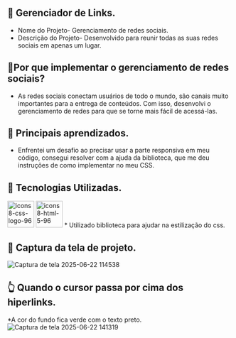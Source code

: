 ## 📌 Gerenciador de Links.
*  Nome do Projeto- Gerenciamento de redes sociais.
*  Descrição do Projeto- Desenvolvido para reunir todas as suas redes sociais em apenas um lugar.

## 📌Por que implementar o gerenciamento de redes sociais? 
* As redes sociais conectam usuários de todo o mundo, são canais muito importantes para a entrega de conteúdos. Com isso, desenvolvi o gerenciamento de redes para que se torne mais fácil de acessá-las.

## 📌 Principais aprendizados.
* Enfrentei um desafio ao precisar usar a parte responsiva em meu código, consegui resolver com a ajuda da biblioteca, que me deu instruções de como implementar no meu CSS. 

## 📌 Tecnologias Utilizadas.
<img width="60" height="60" alt="icons8-css-logo-96" src="https://github.com/user-attachments/assets/571aa044-bd81-440e-befb-0f1053780f60" />
<img width="60" height="60" alt="icons8-html-5-96" src="https://github.com/user-attachments/assets/97f4e09f-6ef9-43ea-8ef2-7afb4ad53d87" />
* Utilizado biblioteca para ajudar na estilização do css.

## 📌 Captura da tela de projeto.
![Captura de tela 2025-06-22 114538](https://github.com/user-attachments/assets/03956ee9-cd2b-4d34-b8d8-07672361731a)

## 👆 Quando o cursor passa por cima dos hiperlinks.
*A cor do fundo fica verde com o texto preto.
![Captura de tela 2025-06-22 141319](https://github.com/user-attachments/assets/584a1ec9-b7ec-4cb1-a00d-d8619a2228ac)
